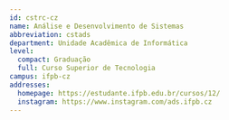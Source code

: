 ```yaml
---
id: cstrc-cz
name: Análise e Desenvolvimento de Sistemas
abbreviation: cstads
department: Unidade Acadêmica de Informática
level:
  compact: Graduação
  full: Curso Superior de Tecnologia
campus: ifpb-cz
addresses:
  homepage: https://estudante.ifpb.edu.br/cursos/12/
  instagram: https://www.instagram.com/ads.ifpb.cz
---
```

